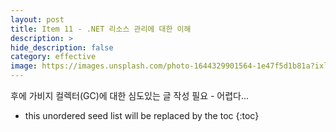 ```yaml
---
layout: post
title: Item 11 - .NET 리소스 관리에 대한 이해
description: >
hide_description: false
category: effective
image: https://images.unsplash.com/photo-1644329901564-1e47f5d1b81a?ixlib=rb-1.2.1&ixid=MnwxMjA3fDB8MHxwaG90by1wYWdlfHx8fGVufDB8fHx8&auto=format&fit=crop&w=1742&q=80
---
```


후에 가비지 컬렉터(GC)에 대한 심도있는 글 작성 필요 - 어렵다...

* this unordered seed list will be replaced by the toc
{:toc}